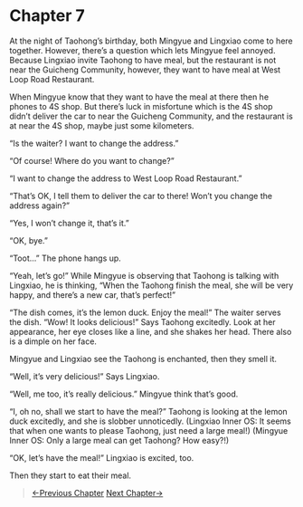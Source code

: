 # Chapter 7

At the night of Taohong’s birthday, both Mingyue and Lingxiao come to here together. However, there’s a question which lets Mingyue feel annoyed. Because Lingxiao invite Taohong to have meal, but the restaurant is not near the Guicheng Community, however, they want to have meal at West Loop Road Restaurant.

When Mingyue know that they want to have the meal at there then he phones to 4S shop. But there’s luck in misfortune which is the 4S shop didn’t deliver the car to near the Guicheng Community, and the restaurant is at near the 4S shop, maybe just some kilometers.

“Is the waiter? I want to change the address.”

“Of course! Where do you want to change?”

“I want to change the address to West Loop Road Restaurant.”

“That’s OK, I tell them to deliver the car to there! Won’t you change the address again?”

“Yes, I won’t change it, that’s it.”

“OK, bye.”

“Toot…” The phone hangs up.

“Yeah, let’s go!” While Mingyue is observing that Taohong is talking with Lingxiao, he is thinking, “When the Taohong finish the meal, she will be very happy, and there’s a new car, that’s perfect!”

“The dish comes, it’s the lemon duck. Enjoy the meal!” The waiter serves the dish. “Wow! It looks delicious!” Says Taohong excitedly. Look at her appearance, her eye closes like a line, and she shakes her head. There also is a dimple on her face.

Mingyue and Lingxiao see the Taohong is enchanted, then they smell it. 

“Well, it’s very delicious!” Says Lingxiao.

“Well, me too, it’s really delicious.” Mingyue think that’s good.

“I, oh no, shall we start to have the meal?” Taohong is looking at the lemon duck excitedly, and she is slobber unnoticedly. (Lingxiao Inner OS: It seems that when one wants to please Taohong, just need a large meal!) (Mingyue Inner OS: Only a large meal can get Taohong? How easy?!)

“OK, let’s have the meal!” Lingxiao is excited, too.

Then they start to eat their meal.

> [←Previous Chapter](/part1/chapter6.md)  [Next Chapter→](/part2/missing.md)
